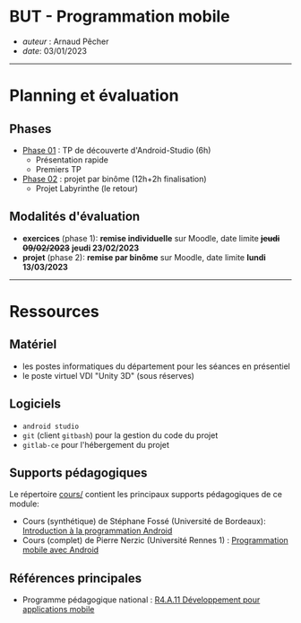 # BUT - Programmation mobile

* *auteur* : Arnaud Pêcher
* *date*: 03/01/2023

---

# Planning et évaluation

## Phases

* [Phase 01](phases/phase01.md) : TP de découverte d'Android-Studio (6h)
    * Présentation rapide 
    * Premiers TP 
* [Phase 02](phases/phase02.md) : projet par binôme (12h+2h finalisation)
    * Projet Labyrinthe (le retour)

##  Modalités d'évaluation

* **exercices** (phase 1): **remise individuelle** sur Moodle, date limite ~~**jeudi 09/02/2023**~~ **jeudi 23/02/2023**
* **projet** (phase 2): **remise par binôme** sur Moodle, date limite **lundi 13/03/2023**

---

# Ressources

## Matériel 

* les postes informatiques du département pour les séances en présentiel
* le poste virtuel VDI "Unity 3D" (sous réserves)

## Logiciels

* `android studio`
* `git` (client `gitbash`) pour la gestion du code du projet
* `gitlab-ce` pour l'hébergement du projet

## Supports pédagogiques

Le répertoire [cours/](cours/) contient les principaux supports pédagogiques de ce module:

* Cours (synthétique) de Stéphane Fossé (Université de Bordeaux): [Introduction à la programmation Android](cours/Android_presentation_IUT/Android_presentation_IUT.md)
* Cours (complet) de Pierre Nerzic (Université Rennes 1) : [Programmation mobile avec Android](cours/polyAndroid.pdf)

## Références principales

* Programme pédagogique national : [R4.A.11 Développement pour applications mobile](PPN.md) 

